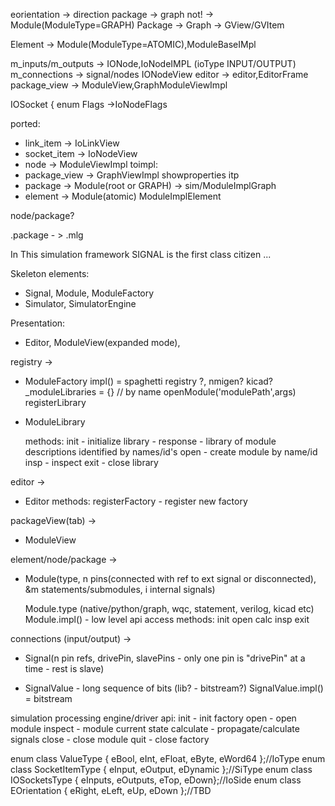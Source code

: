 
eorientation -> direction
package -> graph not! -> Module(ModuleType=GRAPH)
Package -> Graph -> GView/GVItem

Element -> Module(ModuleType=ATOMIC),ModuleBaseIMpl

m_inputs/m_outputs -> IONode,IoNodeIMPL (ioType INPUT/OUTPUT)
m_connections -> signal/nodes
IONodeView
editor -> editor,EditorFrame
package_view -> ModuleView,GraphModuleViewImpl

IOSocket { enum Flags ->IoNodeFlags

ported:
- link_item -> IoLinkView
- socket_item -> IoNodeView
- node -> ModuleViewImpl
toimpl:
- package_view -> GraphViewImpl showproperties itp
- package -> Module(root or GRAPH) -> sim/ModuleImplGraph
- element -> Module(atomic) ModuleImplElement

node/package?






.package - > .mlg

In This simulation framework SIGNAL is the first class citizen ...

Skeleton elements:
- Signal, Module, ModuleFactory
- Simulator, SimulatorEngine

Presentation:
- Editor, ModuleView(expanded mode),

registry -> 
- ModuleFactory
    impl() = spaghetti registry ?, nmigen? kicad?
    _moduleLibraries = {} // by name
    openModule('modulePath',args)
    registerLibrary
- ModuleLibrary

    methods:
        init - initialize library - response - library of module descriptions identified by names/id's
        open - create module by name/id
        insp - inspect
        exit - close library




editor -> 
- Editor
    methods:
        registerFactory - register new factory



packageView(tab) -> 
- ModuleView

element/node/package -> 
- Module(type, n pins(connected with ref to ext signal or disconnected), &m statements/submodules, i internal signals)

    Module.type (native/python/graph, wqc, statement, verilog, kicad etc)
    Module.impl() - low level api access
    methods:
        init
        open
        calc
        insp
        exit


connections (input/output) -> 
- Signal(n pin refs, drivePin, slavePins - only one pin is "drivePin" at a time - rest is slave) 

- SignalValue - long sequence of bits (lib? - bitstream?) 
    SignalValue.impl() = bitstream

simulation processing engine/driver
api:
    init - init factory
        open - open module
            inspect - module current state
            calculate - propagate/calculate signals
        close - close module
    quit - close factory






enum class ValueType { eBool, eInt, eFloat, eByte, eWord64 };//IoType
enum class SocketItemType { eInput, eOutput, eDynamic };//SiType
enum class IOSocketsType { eInputs, eOutputs, eTop, eDown};//IoSide
enum class EOrientation { eRight, eLeft, eUp, eDown };//TBD

